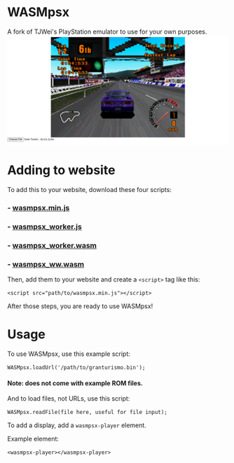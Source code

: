 # WASMpsx
A fork of TJWei's PlayStation emulator to use for your own purposes.
![Screenshot](/screenshots/turismo.png)

# Adding to website
To add this to your website, download these four scripts:

### - [wasmpsx.min.js](https://unzor.github.io/wasmpsx/wasmpsx.min.js)
### - [wasmpsx_worker.js](https://unzor.github.io/wasmpsx/wasmpsx_worker.js)
### - [wasmpsx_worker.wasm](https://unzor.github.io/wasmpsx/wasmpsx_worker.wasm)
### - [wasmpsx_ww.wasm](https://unzor.github.io/wasmpsx/wasmpsx_ww.wasm)

Then, add them to your website and create a ```<script>``` tag like this:

 ```
 <script src="path/to/wasmpsx.min.js"></script>
 ```

After those steps, you are ready to use WASMpsx!


# Usage
To use WASMpsx, use this example script:

```
WASMpsx.loadUrl('/path/to/granturismo.bin');
```

#### Note: does not come with example ROM files.

And to load files, not URLs, use this script:

```
WASMpsx.readFile(file here, useful for file input);
```

To add a display, add a ```wasmpsx-player``` element.

Example element:
```
<wasmpsx-player></wasmpsx-player>
```
